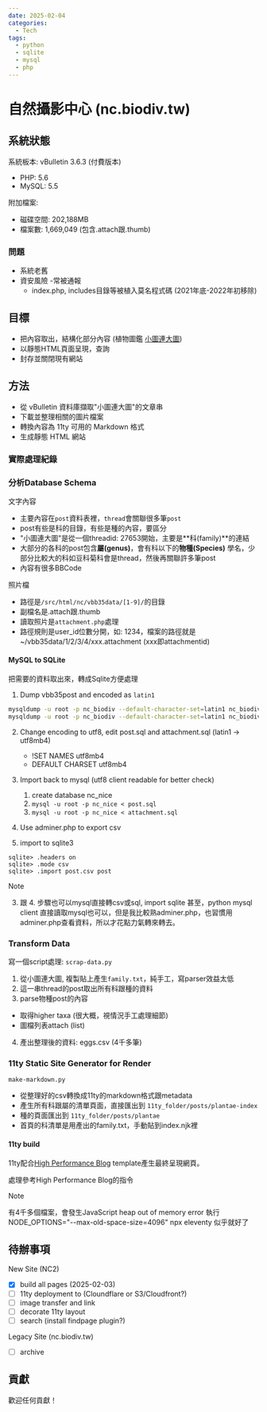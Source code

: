 ```yaml
---
date: 2025-02-04
categories:
  - Tech
tags:
  - python
  - sqlite
  - mysql
  - php
---
```


# 自然攝影中心 (nc.biodiv.tw)

## 系統狀態

系統板本: vBulletin 3.6.3 (付費版本)
- PHP: 5.6
- MySQL: 5.5

附加檔案:
- 磁碟空間: 202,188MB
- 檔案數: 1,669,049 (包含.attach跟.thumb)

### 問題

- 系統老舊
- 資安風險
  -常被通報
  - index.php, includes目錄等被植入莫名程式碼 (2021年底-2022年初移除)

## 目標

- 把內容取出，結構化部分內容 (植物圖鑑 [小圖連大圖](http://nc.biodiv.tw/bbs/showthread.php?t=27653))
- 以靜態HTML頁面呈現，查詢
- 封存並關閉現有網站

## 方法

- 從 vBulletin 資料庫擷取"小圖連大圖"的文章串
- 下載並整理相關的圖片檔案
- 轉換內容為 11ty 可用的 Markdown 格式
- 生成靜態 HTML 網站

### 實際處理紀錄

### 分析Database Schema

文字內容

- 主要內容在`post`資料表裡，`thread`會關聯很多筆`post`
- post有些是科的目錄，有些是種的內容，要區分
- "小圖連大圖"是從一個threadid: 27653開始，主要是**科(family)**的連結
- 大部分的各科的post包含**屬(genus)**，會有科以下的**物種(Species)** 學名，少部分比較大的科如豆科菊科會是thread，然後再關聯許多筆post
- 內容有很多BBCode

照片檔

- 路徑是`/src/html/nc/vbb35data/[1-9]/`的目錄
- 副檔名是.attach跟.thumb
- 讀取照片是`attachment.php`處理
- 路徑規則是user_id位數分開，如: 1234，檔案的路徑就是 ~/vbb35data/1/2/3/4/xxx.attachment (xxx即attachmentid)

#### MySQL to SQLite 

把需要的資料取出來，轉成Sqlite方便處理

1. Dump vbb35post and encoded as `latin1`

```bash
mysqldump -u root -p nc_biodiv --default-character-set=latin1 nc_biodiv vbb35post > post.sql
mysqldump -u root -p nc_biodiv --default-character-set=latin1 nc_biodiv vbb35attachment > attachment.sql
```

2. Change encoding to utf8, edit post.sql and attachment.sql (latin1 -> utf8mb4)

    - !SET NAMES utf8mb4
    - DEFAULT CHARSET utf8mb4

3. Import back to mysql (utf8 client readable for better check)

    1. create database nc_nice
    2. `mysql -u root -p nc_nice < post.sql`
    3. `mysql -u root -p nc_nice < attachment.sql`

4. Use adminer.php to export csv

5. import to sqlite3

```
sqlite> .headers on
sqlite> .mode csv
sqlite> .import post.csv post
```

> [!NOTE]  
> 3. 跟 4. 步驟也可以mysql直接轉csv或sql, import sqlite
甚至，python mysql client 直接讀取mysql也可以，但是我比較熟adminer.php，也習慣用adminer.php查看資料，所以才花點力氣轉來轉去。


### Transform Data

寫一個script處理: `scrap-data.py`

1. 從小圖連大圖, 複製貼上產生`family.txt`，純手工，寫parser效益太低
2. 這一串thread的post取出所有科跟種的資料
3. parse物種post的內容

  - 取得higher taxa (很大概，視情況手工處理細節)
  - 圖檔列表attach (list)

4. 產出整理後的資料: eggs.csv (4千多筆)

### 11ty Static Site Generator for Render

`make-markdown.py`

- 從整理好的csv轉換成11ty的markdown格式跟metadata
- 產生所有科跟屬的清單頁面，直接匯出到 `11ty_folder/posts/plantae-index`
- 種的頁面匯出到 `11ty_folder/posts/plantae`
- 首頁的科清單是用產出的family.txt，手動貼到index.njk裡
 
#### 11ty build

11ty配合[High Performance Blog](https://github.com/google/eleventy-high-performance-blog) template產生最終呈現網頁。

處理參考High Performance Blog的指令

> [!Note]
> 有4千多個檔案，會發生JavaScript heap out of memory error
> 執行
> NODE_OPTIONS="--max-old-space-size=4096" npx eleventy
> 似乎就好了


## 待辦事項

New Site (NC2)
- [x] build all pages (2025-02-03)
- [ ] 11ty deployment to (Cloundflare or S3/Cloudfront?)
- [ ] image transfer and link
- [ ] decorate 11ty layout
- [ ] search (install findpage plugin?)

Legacy Site (nc.biodiv.tw)

- [ ] archive

## 貢獻

歡迎任何貢獻！
